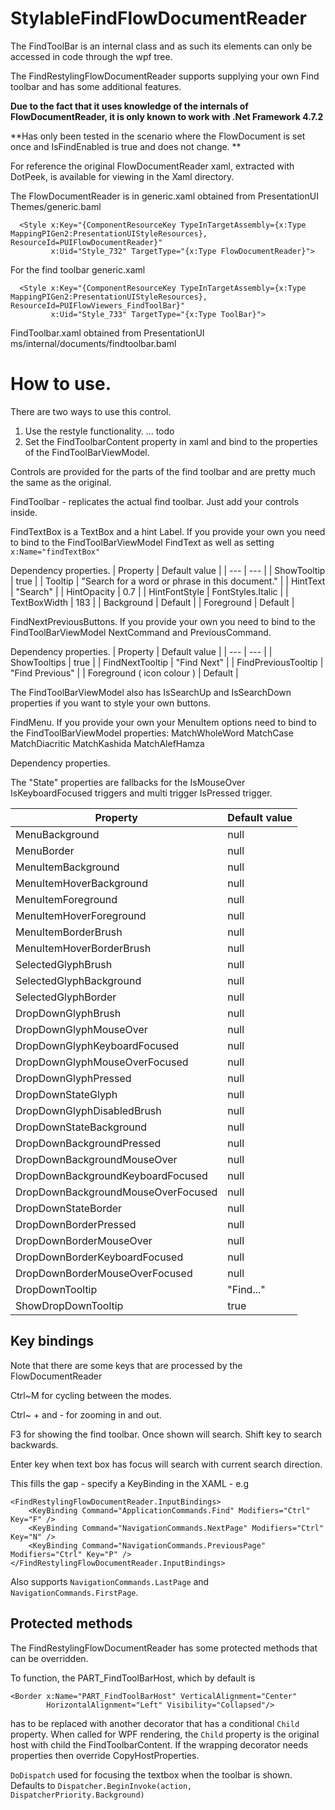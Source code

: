 # StylableFindFlowDocumentReader

The FindToolBar is an internal class and as such its elements can only be accessed in code through the wpf tree.

The FindRestylingFlowDocumentReader supports supplying your own Find toolbar and has some additional features.

**Due to the fact that it uses knowledge of the internals of FlowDocumentReader, it is only known to work with .Net Framework 4.7.2**

**Has only been tested in the scenario where the FlowDocument is set once and IsFindEnabled is true and does not change. **

For reference the original FlowDocumentReader xaml, extracted with DotPeek, is available for viewing in the Xaml directory.

The FlowDocumentReader is in generic.xaml obtained from PresentationUI Themes/generic.baml
```
  <Style x:Key="{ComponentResourceKey TypeInTargetAssembly={x:Type MappingPIGen2:PresentationUIStyleResources}, ResourceId=PUIFlowDocumentReader}"
         x:Uid="Style_732" TargetType="{x:Type FlowDocumentReader}">
```
For the find toolbar
generic.xaml
```
  <Style x:Key="{ComponentResourceKey TypeInTargetAssembly={x:Type MappingPIGen2:PresentationUIStyleResources}, ResourceId=PUIFlowViewers_FindToolBar}"
         x:Uid="Style_733" TargetType="{x:Type ToolBar}">
```
FindToolbar.xaml obtained from PresentationUI ms/internal/documents/findtoolbar.baml

# How to use.

There are two ways to use this control.
1. Use the restyle functionality.
... todo
2. Set the FindToolbarContent property in xaml and bind to the properties of the FindToolBarViewModel.

Controls are provided for the parts of the find toolbar and are pretty much the same as the original.

FindToolbar - replicates the actual find toolbar.  Just add your controls inside.

FindTextBox is a TextBox and a hint Label.  If you provide your own you need to bind to the FindToolBarViewModel FindText as well as
setting `x:Name="findTextBox"`

Dependency properties.
| Property | Default value |
| --- | --- |
| ShowTooltip | true |
| Tooltip | "Search for a word or phrase in this document." |
| HintText | "Search" |
| HintOpacity | 0.7 |
| HintFontStyle | FontStyles.Italic |
| TextBoxWidth | 183 |
| Background | Default |
| Foreground | Default |

FindNextPreviousButtons.  If you provide your own you need to bind to the FindToolBarViewModel NextCommand and PreviousCommand.

Dependency properties.
| Property | Default value |
| --- | --- |
| ShowTooltips | true |
| FindNextTooltip | "Find Next" |
| FindPreviousTooltip | "Find Previous" |
| Foreground ( icon colour ) | Default |

The FindToolBarViewModel also has IsSearchUp and IsSearchDown properties if you want to style your own buttons.


FindMenu. If you provide your own your MenuItem options need to bind to the FindToolBarViewModel properties:
MatchWholeWord
MatchCase
MatchDiacritic
MatchKashida
MatchAlefHamza

Dependency properties.

The "State" properties are fallbacks for the
IsMouseOver
IsKeyboardFocused
triggers and multi trigger
IsPressed trigger.


| Property | Default value |
| --- | --- |
| MenuBackground | null |
| MenuBorder | null |
| MenuItemBackground | null |
| MenuItemHoverBackground | null |
| MenuItemForeground | null |
| MenuItemHoverForeground | null |
| MenuItemBorderBrush | null |
| MenuItemHoverBorderBrush | null |
| SelectedGlyphBrush | null |
| SelectedGlyphBackground | null |
| SelectedGlyphBorder | null |
| DropDownGlyphBrush | null |
| DropDownGlyphMouseOver | null |
| DropDownGlyphKeyboardFocused | null |
| DropDownGlyphMouseOverFocused | null |
| DropDownGlyphPressed | null |
| DropDownStateGlyph | null |
| DropDownGlyphDisabledBrush | null |
| DropDownStateBackground | null |
| DropDownBackgroundPressed | null |
| DropDownBackgroundMouseOver | null |
| DropDownBackgroundKeyboardFocused | null |
| DropDownBackgroundMouseOverFocused | null |
| DropDownStateBorder | null |
| DropDownBorderPressed | null |
| DropDownBorderMouseOver | null |
| DropDownBorderKeyboardFocused | null |
| DropDownBorderMouseOverFocused | null |
| DropDownTooltip | "Find..." |
| ShowDropDownTooltip | true |


## Key bindings
Note that there are some keys that are processed by the FlowDocumentReader

Ctrl~M for cycling between the modes.

Ctrl~ + and - for zooming in and out.

F3 for showing the find toolbar.  Once shown will search. Shift key to search backwards.

Enter key when text box has focus will search with current search direction.


This fills the gap - specify a KeyBinding in the XAML - e.g
```xaml
<FindRestylingFlowDocumentReader.InputBindings>
    <KeyBinding Command="ApplicationCommands.Find" Modifiers="Ctrl" Key="F" />
    <KeyBinding Command="NavigationCommands.NextPage" Modifiers="Ctrl" Key="N" />
    <KeyBinding Command="NavigationCommands.PreviousPage" Modifiers="Ctrl" Key="P" />
</FindRestylingFlowDocumentReader.InputBindings>
```
Also supports ``NavigationCommands.LastPage`` and ``NavigationCommands.FirstPage``.

## Protected methods

The FindRestylingFlowDocumentReader has some protected methods that can be overridden.

To function, the PART_FindToolBarHost, which by default is 
```xaml
<Border x:Name="PART_FindToolBarHost" VerticalAlignment="Center"
        HorizontalAlignment="Left" Visibility="Collapsed"/>
```
has to be replaced with another decorator that has a conditional `Child` property.
When called for WPF rendering, the `Child` property is the original host with child the FindToolbarContent.
If the wrapping decorator needs properties then override CopyHostProperties.

`DoDispatch` used for focusing the textbox when the toolbar is shown. Defaults to `Dispatcher.BeginInvoke(action, DispatcherPriority.Background)`
